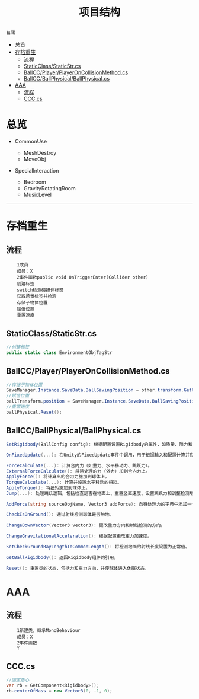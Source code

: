 <h1>
<p align="center">项目结构</p>
</h1>

`菖蒲`

<!-- TOC -->

- [总览](#总览)
- [存档重生](#存档重生)
    - [流程](#流程)
    - [StaticClass/StaticStr.cs](#staticclassstaticstrcs)
    - [BallCC/Player/PlayerOnCollisionMethod.cs](#ballccplayerplayeroncollisionmethodcs)
    - [BallCC/BallPhysical/BallPhysical.cs](#ballccballphysicalballphysicalcs)
- [AAA](#aaa)
    - [流程](#流程-1)
    - [CCC.cs](#ccccs)

<!-- /TOC -->
# 总览
- CommonUse
  - MeshDestroy
  - MoveObj

- Speciallnteraction
  - Bedroom
  - GravityRotatingRoom
  - MusicLevel


---
# 存档重生

## 流程
        1成员
        成员：X
        2事件函数public void OnTriggerEnter(Collider other)
        创建标签
        switch检测碰撞体标签
        获取场景标签并检验
        存储子物体位置
        赋值位置
        重置速度

## StaticClass/StaticStr.cs
```cs
//创建标签
public static class EnvironmentObjTagStr
```
## BallCC/Player/PlayerOnCollisionMethod.cs

```cs
//存储子物体位置
SaveManager.Instance.SaveData.BallSavingPosition = other.transform.GetChild(0).transform.position;
//赋值位置
ballTransform.position = SaveManager.Instance.SaveData.BallSavingPosition;
//重置速度
ballPhysical.Reset();
```

## BallCC/BallPhysical/BallPhysical.cs

```cs
SetRigidbody(BallConfig config): 根据配置设置Rigidbody的属性，如质量、阻力和角阻力。

OnFixedUpdate(...): 在Unity的FixedUpdate事件中调用，用于根据输入和配置计算并应用力和扭矩。

ForceCalculate(...): 计算合内力（如重力、水平移动力、跳跃力）。
ExternalForceCalculate(): 将待处理的力（外力）加到合内力上。
ApplyForce(): 将计算出的合内力施加到球体上。
TorqueCalculate(...): 计算并设置水平移动的扭矩。
ApplyTorque(): 将扭矩施加到球体上。
Jump(...): 处理跳跃逻辑，包括检查是否在地面上、重置竖直速度、设置跳跃力和调整检测地面的射线长度。

AddForce(string sourceObjName, Vector3 addForce): 向待处理力的字典中添加一个力，该力将在下一帧的固定更新中施加。

CheckIsOnGround(): 通过射线检测球体是否触地。

ChangeDownVector(Vector3 vector3): 更改重力方向和射线检测的方向。

ChangeGravitationalAcceleration(): 根据配置更改重力加速度。

SetCheckGroundRayLengthToCommonLength(): 将检测地面的射线长度设置为正常值。

GetBallRigidbody(): 返回Rigidbody组件的引用。

Reset(): 重置类的状态，包括力和重力方向，并使球体进入休眠状态。

```
# AAA

## 流程
        1新建类，继承MonoBehaviour
        成员：X
        2事件函数
        Y

## CCC.cs

```cs
//固定质心
var rb = GetComponent<Rigidbody>();
rb.centerOfMass = new Vector3(0, -1, 0);
```
